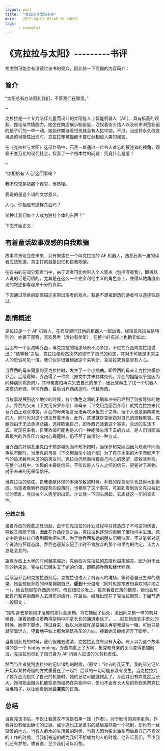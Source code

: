 ```yaml
---
layout: post
title:  "克拉拉与太阳书评"
date:   2022-04-07 03:45:20 +0800
tags:
      - example3
---
```




# 《克拉拉与太阳》---------书评



考虑到可能会有没读过该书的观众，因此贴一下豆瓣的内容简介：

## 简介

“太阳总有办法照到我们，不管我们在哪里。”

~

克拉拉是一个专为陪伴儿童而设计的太阳能人工智能机器人（AF），具有极高的观察、推理与共情能力。她坐在商店展示橱窗里，注视着街头路人以及前来浏览橱窗的孩子们的一举一动。她始终期待着很快就会有人挑中她，不过，当这种永久改变境遇的可能性出现时，克拉拉却被提醒不要过分相信人类的诺言。

在《克拉拉与太阳》这部作品中，石黑一雄通过一位令人难忘的叙述者的视角，观察千变万化的现代社会，探索了一个根本性的问题：究竟什么是爱？

~

“你相信有‘人心’这回事吗？

我不仅仅是指那个器官，当然喽。

我说的是这个词的文学意义。

人心。你相信有这样东西吗？

某种让我们每个人成为独特个体的东西？”



下面开始正文：



## 有着童话故事观感的自我欺骗

故事背景设立在未来，只有聚焦在一个叫克拉拉的 AF 机器人，熟悉石黑一雄的读者应该知道，其主打的就是记忆和自我欺骗。

在该书的前部分观看当中，由于读者可能会带入个人观点（包括写者我），即机器人说的话是可信的。尤其是在这么一个完全利他主义的角色身上，使得从她角度出发的叙述都看起来十分的真实。

下面通过简单的剧情描述来带出笔者的观点，若是不想被剧透的读者可以选择性跳过。

## 剧情概述

克拉拉是一个 AF 机器人，在商店里同其他的机器人一起出售。经理说克拉拉是特别的，她善于观察，喜欢思考（后边有伏笔），在整个的描述上也确实如此。

后面有一个女孩叫乔西，与克拉拉的相逢场景不必多提，不过在乔西向克拉拉说出：”请等我“之后，克拉拉便毅然决然的坚守了自己的约定，其对于可能是未来主人的忠诚可见一斑。我们似乎很难根据这个来判断，克拉拉究竟是否有人心。

当乔西的母亲同意购买克拉拉时，发生了一个小插曲。即乔西的母亲让克拉拉模仿乔西。后续得知，乔西得了一种病（原文中并未具体交代，乔西的姐姐似乎是因为同种病而病逝的），其母亲害怕再次失去自己的孩子，因此就萌生了找一个机器人来模仿乔西、学习乔西，最后当乔西病逝时，代替乔西。

当故事发展到这个地步的时候，各个角色之间的矛盾和冲突已经到了剑拔弩张的地步。乔西的父亲（下文用保罗介绍）和母亲（下文用克丽西介绍）就找克拉拉来代替乔西上观点冲突，乔西的母亲坦言无法再次承担丧子之痛，但个人也是偏向老派的人，同时也对这个想法有着矛盾，此外，这里就是克丽西对自己的自我欺骗。克丽西由于无法承担悲痛，选择欺骗自己，即乔西还活着这个事实，永远的生活下去。就现在来看，自我欺骗可能也是人们一种能够生活下去的方式，是人们当面临着极大的外界压力或内心痛楚时，仍不至于崩溃的一种方式。

当乔西的好朋友里克由于前途堪忧而不知所措时，当保罗和克丽西因为观点不同而争执不断时，当里克的母亲（下文用海伦小姐介绍）为了孩子未来的大学而低声下气的恳求数年未见的前男友时。克拉拉仍然秉持着自己内心的愿望，即救活乔西。在整个过程中，体现的主要是信任，不仅仅是人与人之间的信任，更是对于某物、对于未来的无保留信任。

当克拉拉的信任、自我奉献体现的淋漓尽致的时候，乔西的痊愈似乎也显得水到渠成。当笔者看到乔西痊愈的段落时，也相信了这个事实，可直到看到后文克拉拉记忆的紊乱、克拉拉个人愿望的出现，才让我一下回头想起，去质疑这一切的真实性。

### 分歧之处

接着乔西的痊愈之处谈起，由于在克拉拉的计划过程中对其造成了不可逆的伤害，导致其机能下降，因此在乔西痊愈之后，克拉拉也逐渐的搬到了置物间中生活。原文中是克拉拉自愿到置物间生活，为了给乔西和她的朋友们腾位置。不过笔者对这个说法持怀疑态度。乔西也逐渐忘记了小时不肯放弃的那个和里克的约定，认为人总是会变的。

距离乔西上大学的时间越来越近，克丽西对克拉拉的态度也越来越差，因为对于此刻的她来说，克拉拉已经失去了她的价值，即照顾乔西和替代乔西。

后续当乔西和克拉拉道别后，克拉拉也进入了机器人的堆场，等待着自己生命的结束。她会想起乔西的母亲拥抱自己，**感到**十分温暖（同时也是笔者很喜欢的片段之一），她会想起在乔西房间时，倚在纽扣沙发上，每天看着日落的情景，她也会想起自己和克丽西两人去瀑布的旅行。在最后，经理出现在了克拉拉眼前，下面节选一段原文：

”她附身去拿她刚才落座的那只金属箱，将它拖回了远处，发出同之前一样的刺耳噪音。接着她便沿着两排杂物中间拿长长的通道走远了。......就在她走到中景处的时候，她停下脚步，转过身来，我以为她或许是要回头再望我最后一眼。可她只是凝望着远方，望着地平线上那台建筑吊车的方向。接着她又继续迈开了脚步。“

当看到此处的时候，我们很难去说清，克拉拉到底有没有**人心**。有人以为这个故事讲的是一个 happy ending，乔西病愈上了大学，里克和母亲的关心变得更加融洽，克拉拉也尽到了自己身为 AF 机器人应该的义务和责任。

然而当作者提到克拉拉的记忆错乱的时候，（原文：”过去的几天里，我的部分记忆开始以某种奇怪的方式重叠在了一起“）后续的一切可能都没有发生。当克拉拉为了救乔西而损失了自己的机能时，她的记忆可能就错乱了。乔西并没有病愈然后长大，她可能会因为机能受损而被扔在杂物间中，但也不会有长大后的乔西来帮克拉拉堆箱子，以让她看到她最**喜欢**的日落。



## 总结

当看完该书后，不仅让我感叹不愧是石黑一雄（作者）。对于剧情的具体走向，作者并没有给出确切的证据。或许这也正是该书的结局虽然像一个悲剧，却也有一丝温暖的地方。当有人麻木的生活着的时候，当有人因为柴米油盐而做着自己不喜欢的工作的时候，当我们被迫的成为我们不想成为的人的时候，他告诉我们，至少我们还有梦想，或者说，至少我们可以幻想。